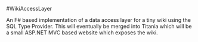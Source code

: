 #WikiAccessLayer

An F# based implementation of a data access layer for a tiny wiki using the SQL Type Provider.
This will eventually be merged into Titania which will be a small ASP.NET MVC based website which
exposes the wiki.